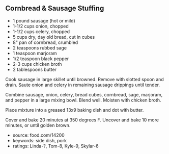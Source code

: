Cornbread & Sausage Stuffing
----------------------------

- 1 pound sausage (hot or mild)
- 1-1/2 cups onion, chopped
- 1-1/2 cups celery, chopped
- 5 cups dry, day old bread, cut in cubes
- 8" pan of cornbread, crumbled
- 2 teaspoons rubbed sage
- 1 teaspoon marjoram
- 1/2 teaspoon black pepper
- 2-3 cups chicken broth
- 2 tablespoons butter

Cook sausage in large skillet until browned.  Remove with slotted
spoon and drain.  Saute onion and celery in remaining sausage
drippings until tender.

Combine sausage, onion, celery, bread cubes, cornbread, sage,
marjoram, and pepper in a large mixing bowl.  Blend well.  Moisten
with chicken broth.

Place mixture into a greased 13x9 baking dish and dot with butter.

Cover and bake 20 minutes at 350 degrees F.  Uncover and bake 10 more
minutes, or until golden brown.

- source: food.com/14200
- keywords: side dish, pork
- ratings: Linda-?, Tom-8, Kyle-9, Skylar-6
